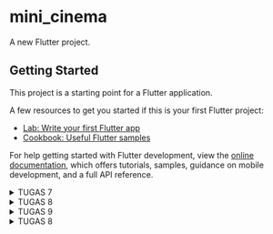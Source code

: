 # mini_cinema

A new Flutter project.

## Getting Started

This project is a starting point for a Flutter application.

A few resources to get you started if this is your first Flutter project:

- [Lab: Write your first Flutter app](https://docs.flutter.dev/get-started/codelab)
- [Cookbook: Useful Flutter samples](https://docs.flutter.dev/cookbook)

For help getting started with Flutter development, view the
[online documentation](https://docs.flutter.dev/), which offers tutorials,
samples, guidance on mobile development, and a full API reference.

<details>
<summary>TUGAS 7</summary>

<h1>Perbedaan Stateless dan Stateful Widget dalam Pengembangan Aplikasi Flutter</h1>

Perbedaan utama antara stateless dan stateful widget di Flutter adalah `Stateless Widget` merupakan widget yang tidak akan pernah berubah (widget statis). Stateless Widget merupakan widget yang di-build hanya dengan konfigurasi yang telah diinisiasi sejak awal. Sebaliknya, `Stateful Widget` merupakan widget yang dapat berubah-ubah secara dinamis. Ini berarti widget ini dapat merubah tampilannya sesuai response dari events yang dipicu baik dari interaksi user maupun adanya variabel atau nilai baru yang didapat.

<h1>Widget yang Digunakan untuk Menyelesaikan Tugas 7 serta Fungsi</h1>

- `MyApp`: Widget yang merupakan root dari aplikasi Flutter. Widget ini mengembalikan sebuah `MaterialApp` yang menyediakan fitur-fitur dasar dari Material Design, seperti tema, navigasi, dan gesture.
- `MyHomePage`: Widget yang merupakan halaman utama dari aplikasi. Widget ini mengembalikan sebuah `Scaffold` yang menyediakan struktur layout dasar untuk aplikasi, seperti app bar, body, dan floating action button.
- `SingleChildScrollView`: Widget yang menyediakan kemampuan untuk melakukan scroll pada konten yang melebihi ukuran layar. Widget ini membungkus `Padding` yang berisi `Column`.
- `Padding`: Widget yang memberikan jarak antara widget dengan widget lainnya. Widget ini digunakan untuk memberikan jarak antara tepi layar dengan konten, serta antara judul dengan grid layout.
- `Column`: Widget yang menampilkan widget-widget lainnya secara vertikal. Widget ini digunakan untuk menampilkan judul dan grid layout.
- `Text`: Widget yang menampilkan teks dengan berbagai atribut, seperti alignment, style, dan font. Widget ini digunakan untuk menampilkan judul "Pony Pocket".
- `GridView.count`: Widget yang menampilkan widget-widget lainnya dalam bentuk grid dengan jumlah kolom yang ditentukan. Widget ini digunakan untuk menampilkan tiga tombol sederhana dengan ikon dan teks.
- `ShopCard`: Widget yang menampilkan sebuah `Material` dengan `InkWell` dan `Container`. Widget ini digunakan untuk menampilkan setiap item pada grid layout dengan warna, ikon, dan teks yang sesuai.
- `Material`: Widget yang memberikan efek visual Material Design pada widget lainnya, seperti elevasi, warna, dan bentuk. Widget ini digunakan untuk memberikan warna pada setiap item pada grid layout.
- `InkWell`: Widget yang memberikan efek visual dan gesture pada widget lainnya, seperti splash dan highlight. Widget ini digunakan untuk memberikan respons ketika setiap item pada grid layout ditekan.
- `Container`: Widget yang menyediakan berbagai kemampuan untuk mengatur widget lainnya, seperti padding, alignment, dan decoration. Widget ini digunakan untuk menampilkan ikon dan teks pada setiap item pada grid layout.
- `Center`: Widget yang menempatkan widget lainnya di tengah-tengah. Widget ini digunakan untuk menempatkan `Column` yang berisi ikon dan teks pada setiap item pada grid layout.
- `Icon`: Widget yang menampilkan ikon dengan berbagai atribut, seperti warna, ukuran, dan jenis. Widget ini digunakan untuk menampilkan ikon pada setiap item pada grid layout.

<h1>Step-by-Step Mengimplementasikan Tugas</h1>

Langkah pertama, saya membuat direktori `mini_cinema` untuk menyimpan proyek flutter. Selanjutnya, saya generate proyek flutter baru dengan command `flutter create mini_cinema`. Setelah itu, saya membuat file baru bernama `menu.dart` pada `mini_cinema/lib` dan melakukan import package `import 'package:flutter/material.dart';`. Dari file `main.dart` saya memindahkan `class MyHomePage` dan `class _MyHomePageState` ke file `menu.dart`. Selanjutnya, saya menambahkan import `import 'package:mini_cinema/menu.dart';`.

Setelah itu, saya mengubah sifat widget halaman menu menjadi stateless. Pada file `main.dart`, saya mengganti `home: const MyHomePage(title: 'Flutter Demo Home Page')` menjadi `home: MyHomePage()`. Selanjutnya, pada `menu.dart` saya mengubah sifat widget halaman dari stateful menjadi stateless dan menambahkan widget-widget seperti teks dan card sebagai berikut.

```dart
import 'package:flutter/material.dart';

class MyHomePage extends StatelessWidget {
    MyHomePage({Key? key}) : super(key: key);
    final List<ShopItem> items = [
    ShopItem("Lihat Item", Icons.checklist, Color.fromARGB(255, 246, 141, 134)),
    ShopItem("Tambah Item", Icons.add_shopping_cart, Color.fromARGB(255, 229, 126, 103)),
    ShopItem("Logout", Icons.logout, Color.fromARGB(255, 184, 121, 113)),
];

    @override
    Widget build(BuildContext context) {
      return Scaffold(
            appBar: AppBar(
              title: const Text(
                'Mini Cinema',
              ),
            ),
            body: SingleChildScrollView(
              // Widget wrapper yang dapat discroll
              child: Padding(
                padding: const EdgeInsets.all(10.0), // Set padding dari halaman
                child: Column(
                  // Widget untuk menampilkan children secara vertikal
                  children: <Widget>[
                    const Padding(
                      padding: EdgeInsets.only(top: 10.0, bottom: 10.0),
                      // Widget Text untuk menampilkan tulisan dengan alignment center dan style yang sesuai
                      child: Text(
                        'Mini Cinema', // Text yang menandakan toko
                        textAlign: TextAlign.center,
                        style: TextStyle(
                          fontSize: 30,
                          fontWeight: FontWeight.bold,
                        ),
                      ),
                    ),
                    // Grid layout
                    GridView.count(
                      // Container pada card kita.
                      primary: true,
                      padding: const EdgeInsets.all(20),
                      crossAxisSpacing: 10,
                      mainAxisSpacing: 10,
                      crossAxisCount: 3,
                      shrinkWrap: true,
                      children: items.map((ShopItem item) {
                        // Iterasi untuk setiap item
                        return ShopCard(item);
                      }).toList(),
                    ),
                  ],
                ),
              ),
            ),
          );
        }
      }

      class ShopItem {
        final String name;
        final IconData icon;
        final Color color;
        ShopItem(this.name, this.icon, this.color);
      }

      class ShopCard extends StatelessWidget {
        final ShopItem item;

        const ShopCard(this.item, {super.key}); // Constructor

        @override
        Widget build(BuildContext context) {
          return Material(
            color: item.color,
            child: InkWell(
              // Area responsive terhadap sentuhan
              onTap: () {
                // Memunculkan SnackBar ketika diklik
                ScaffoldMessenger.of(context)
                  ..hideCurrentSnackBar()
                  ..showSnackBar(SnackBar(
                      content: Text("Kamu telah menekan tombol ${item.name}!")));
              },
              child: Container(
                // Container untuk menyimpan Icon dan Text
                padding: const EdgeInsets.all(8),
                child: Center(
                  child: Column(
                    mainAxisAlignment: MainAxisAlignment.center,
                    children: [
                      Icon(
                        item.icon,
                        color: Colors.white,
                        size: 30.0,
                      ),
                      const Padding(padding: EdgeInsets.all(3)),
                      Text(
                        item.name,
                        textAlign: TextAlign.center,
                        style: const TextStyle(color: Colors.white),
                      ),
                    ],
                  ),
                ),
              ),
            ),
          );
        }
      }
```

<h2>Bonus</h2>
Mengimplementasikan warna-warna yang berbeda untuk setiap tombol (Lihat Item, Tambah Item, dan Logout).

[![Screenshot-2023-11-08-at-09-13-15.png](https://i.ibb.co/zPwpZWB/Screenshot-2023-11-08-at-09-13-15.png)](https://ibb.co/KVHdWcf)

</details>


<details>
<summary>TUGAS 8</summary>

<h1>Perbedaan Navigator.push() dan Navigator.pushReplacement() beserta Contoh</h1>

Perbedaan utama antara Navigator.push() dan Navigator.pushReplacement() terletak pada pengelolaan stack route yang dikelola oleh Navigator dalam Flutter. `Navigator.push()` menambahkan suatu route ke dalam stack route yang dikelola oleh Navigator. Route yang ditambahkan akan berada di atas stack, sehingga menjadi route yang sedang ditampilkan kepada pengguna. Stack akan terus bertambah seiring pengguna menavigasi ke route baru. Sementara, `Navigator.pushReplacement()` menghapus route yang sedang ditampilkan kepada pengguna dan menggantinya dengan suatu route baru. Aplikasi berpindah dari route yang sedang ditampilkan ke route yang diberikan. Route lama pada atas stack digantikan secara langsung oleh route baru tanpa mengubah kondisi elemen stack yang berada di bawahnya.

Contoh penggunaan bergantung pada kebutuhan aplikasi dan alur navigasi yang diinginkan.
Contoh `Navigator.push()` :
```java
    if (item.name == "Add Item") {
        Navigator.push(context,
            MaterialPageRoute(builder: (context) => const ShopFormPage()));
    }
```
Contoh `Navigator.pushReplacement()` :
```java
    onTap: () {
        Navigator.pushReplacement(
        context,
        MaterialPageRoute(
            builder: (context) => MyHomePage(),
        ));
    },
```

<h1>Layout Widget pada Flutter dan Konteks Penggunaannya</h1>

`Single-child layout widgets`
- Align : Mengatur posisi dan ukuran child dalam parent widget, cocok untuk menempatkan widget dengan parameter seperti alignment.
- Center : Memusatkan child di tengah parent widget, digunakan untuk memusatkan widget child.
- Container : Menyatukan widget-widget untuk penempatan dan penentuan ukuran, ideal untuk mengelola ukuran, dekorasi, dan penataan widget.
- Padding : Menambahkan jarak tepi pada child sesuai dengan padding yang diberikan, berguna untuk memberikan ruang kosong di sekitar child widget.
- Baseline : Menempatkan child berdasarkan garis dasar (baseline) dari child tersebut, berguna untuk mengatur posisi elemen berdasarkan baseline.

`Multi-child layout widgets`
- Column : Menyusun daftar child widget secara vertikal, digunakan untuk menyusun widget dalam kolom.
- Row : Menyusun daftar child widget secara horizontal, berguna untuk menyusun widget dalam baris.
- Stack : Menumpuk beberapa child di atas satu sama lain, digunakan untuk menata widget secara tumpukan.
- ListView : Daftar linier yang dapat di-scroll, ideal untuk menampilkan daftar item panjang.
- Table : Menampilkan widget dalam bentuk baris dan kolom, berguna untuk menyusun widget dalam tata letak tabel.

` Sliver widgets`
- CupertinoSliverNavigationBar : Navigation bar gaya iOS dengan judul besar, digunakan untuk membuat navigation bar iOS khusus.
- CustomScrollView : ScrollView dengan efek scroll kustom, ideal untuk menciptakan efek scroll yang disesuaikan dan kompleks.
- SliverAppBar : App bar desain material yang terintegrasi dengan CustomScrollView, digunakan untuk membuat app bar berinteraksi dengan efek scroll kustom.

<h1>Elemen Input pada Form yang dipakai pada Tugas 7</h1>

Pada tugas ini, saya menggunakan elemen input berupa `TextFormField` untuk nama item (String), jumlah (int), dan deskripsi (String). Setiap elemen input memiliki fungsi onChanged untuk meng-update variabel terkait saat terjadi perubahan, serta validator untuk memastikan input tidak kosong dan sesuai dengan format yang diinginkan. Selain itu, saya juga menggunakan widget `Form`  sebagai wadah bagi beberapa input field widget.

<h1>Penerapan Clean Architecture pada Aplikasi Flutter</h1>

Penerapan `Clean Architecture` pada aplikasi Flutter melibatkan organisasi proyek menjadi beberapa modul yang sesuai dengan prinsip Clean Architecture. Berikut adalah langkah-langkah umum untuk menerapkan Clean Architecture pada aplikasi Flutter :
- Modularisasi : Membagi proyek menjadi modul terpisah untuk Lapisan Data, Lapisan Presentasi, dan Lapisan Domain guna mempermudah pemeliharaan dan pengembangan.
- Lapisan Data : Implementasikan sumber data dan gunakan pola Repository untuk mengelola akses data tanpa ketergantungan pada lapisan presentasi atau domain.
- Lapisan Domain : Definisikan entities dan use cases yang mencakup logika bisnis inti aplikasi, tanpa tergantung pada lapisan presentasi atau data.
- Lapisan Presentasi : Terapkan state management dan UI di lapisan presentasi, yang hanya bergantung pada lapisan domain untuk menjembatani antara UI dan logika bisnis.
- Dependency Injection : Gunakan Dependency Injection untuk mengelola ketergantungan antar modul dan menyediakan fleksibilitas dalam penggantian implementasi.
- Unit Test : Implementasikan unit test untuk setiap use case di lapisan domain untuk memastikan kestabilan dan kebenaran logika bisnis.
- Integrasi dengan Framework: Hubungkan lapisan presentasi dengan Flutter, fokus pada tampilan dan interaksi pengguna, tanpa mencampuradukkan logika bisnis.
- Penggunaan Libraries: Pertimbangkan penggunaan library eksternal yang mendukung prinsip Clean Architecture, seperti Dio untuk akses HTTP atau Moor untuk database lokal, untuk memperkuat implementasi tanpa mengorbankan struktur modular.

<h1>Step-by-Step Mengimplementasikan Tugas</h1>
<h2>Membuat Halaman Formulir Tambah Item Baru dan Elemen Input</h2>

Langkah pertama yang saya lakukan yaitu membuat berkas baru bernama `minicinema_form.dart` dalam direktori screens. Selanjutnya saya membuat variabel `_formKey` dan menambahkannya ke dalam atribut key milik widget Form yang akan berfungsi sebagai handler dari form state, validasi form, dan penyimpanan form. Kemudian, saya implementasikan elemen input berupa `TextFormField` untuk menerima input nama item, jumlah, dan deskripsi. Untuk mengatur tata letak elemen input dan validasi input serta tampilkan pesan kesalahan jika tidak valid, digunakan `Padding` dan `Column`.

```dart
import 'package:flutter/material.dart';
import 'package:mini_cinema/widgets/left_drawer.dart';
import 'package:mini_cinema/widgets/minicinema_card.dart';

List<Items> items = [];

class ShopFormPage extends StatefulWidget {
    const ShopFormPage({super.key});

    @override
    State<ShopFormPage> createState() => _ShopFormPageState();
}

class _ShopFormPageState extends State<ShopFormPage> {
  final _formKey = GlobalKey<FormState>();
  String _name = "";
  int _amount = 0;
  String _description = "";

    @override
    Widget build(BuildContext context) {
      return Scaffold(
        appBar: AppBar(
          title: const Center(
            child: Text(
              'Add Item Form',
            ),
          ),
          backgroundColor: const Color.fromARGB(255, 170, 71, 68),
          foregroundColor: Colors.white,
        ),
        // TODO: Tambahkan drawer yang sudah dibuat di sini
        drawer: const LeftDrawer(),
        body: Form(
          key: _formKey,
          child: SingleChildScrollView(
            child: Column(
              
              crossAxisAlignment: CrossAxisAlignment.start,
              children: [
                Padding(
                  padding: const EdgeInsets.all(8.0),
                  child: TextFormField(
                    decoration: InputDecoration(
                      hintText: "Item Name",
                      labelText: "Item Name",
                      border: OutlineInputBorder(
                        borderRadius: BorderRadius.circular(5.0),
                      ),
                    ),
                    onChanged: (String? value) {
                      setState(() {
                        _name = value!;
                      });
                    },
                    validator: (String? value) {
                      if (value == null || value.isEmpty) {
                        return "Name cannot be empty!";
                      }
                      return null;
                    },
                  ),
                ),
                Padding(
                  padding: const EdgeInsets.all(8.0),
                  child: TextFormField(
                    decoration: InputDecoration(
                      hintText: "Amount",
                      labelText: "Amount",
                      border: OutlineInputBorder(
                        borderRadius: BorderRadius.circular(5.0),
                      ),
                    ),
                    // TODO: Tambahkan variabel yang sesuai
                    onChanged: (String? value) {
                      setState(() {
                        _amount = int.parse(value!);
                      });
                    },
                    validator: (String? value) {
                      if (value == null || value.isEmpty) {
                        return "Amount cannot be empty!";
                      }
                      if (int.tryParse(value) == null) {
                        return "Amount must be number!";
                      }
                      return null;
                    },
                  ),
                ),
                Padding(
                  padding: const EdgeInsets.all(8.0),
                  child: TextFormField(
                    decoration: InputDecoration(
                      hintText: "Description",
                      labelText: "Description",
                      border: OutlineInputBorder(
                        borderRadius: BorderRadius.circular(5.0),
                      ),
                    ),
                    onChanged: (String? value) {
                      setState(() {
                        // TODO: Tambahkan variabel yang sesuai
                        _description = value!;
                      });
                    },
                    validator: (String? value) {
                      if (value == null || value.isEmpty) {
                        return "Description cannot be empty!";
                      }
                      return null;
                    },
                  ),
                ),
                Align(
                  alignment: Alignment.bottomCenter,
                  child: Padding(
                    padding: const EdgeInsets.all(8.0),
                    child: ElevatedButton(
                      style: ButtonStyle(
                        backgroundColor:
                            MaterialStateProperty.all(const Color.fromARGB(255, 181, 65, 63)),
                      ),
                      onPressed: () {
                        
                        if (_formKey.currentState!.validate()) {

                        items.add(Items(
                          name: _name,
                          amount: _amount,
                          description: _description,
                        ));

                          showDialog(
                            context: context,
                            builder: (context) {
                              return AlertDialog(
                                title: const Text('Item successfully saved'),
                                content: SingleChildScrollView(
                                  child: Column(
                                    crossAxisAlignment:
                                        CrossAxisAlignment.start,
                                    children: [
                                      // TODO: Munculkan value-value lainnya
                                      Text('Name: $_name'),
                                      Text('Amount: $_amount'),
                                      Text('Description: $_description'),
                                    ],
                                  ),
                                ),
                                actions: [
                                  TextButton(
                                    child: const Text('OK'),
                                    onPressed: () {
                                      Navigator.pop(context);
                                    },
                                  ),
                                ],
                              );
                            },
                          );
                           _formKey.currentState!.reset();
                        }
            
                      },
                      child: const Text(
                        "Save",
                        style: TextStyle(color: Colors.white),
                      ),
                    ),
                  ),
                ),
              ]      
            ),
          ),
        ),
      );
    }
}
```

Kemudian, untuk mengarahkan pengguna ke halaman form tambah item baru ketika menekan tombol Add Item pada halaman utama, saya menggunakan `Navigator.push()` seperti kode berikut.

```dart
if (item.name == "Add Item") {
  Navigator.push(
    context,
    MaterialPageRoute(
      builder: (context) => const ShopFormPage(),
    ),
  );
}
```

<h2>Memunculkan data sesuai isi dari formulir yang diisi dalam sebuah pop-up</h2>

Langkah yang saya lakukan yaitu menambahkan fungsi `showDialog()` pada bagian `onPressed()` dan munculkan widget `AlertDialog` pada fungsi tersebut. Kemudian, saya juga menambahkan fungsi untuk reset form dengan kode `_formKey.currentState!.reset();`
```dart
child: ElevatedButton(
  style: ButtonStyle(
    backgroundColor: MaterialStateProperty.all(const Color.fromARGB(255, 181, 65, 63)),
  ),
  onPressed: () {
    if (_formKey.currentState!.validate()) {
      items.add(
        Items(
          name: _name,
          amount: _amount,
          description: _description,
        ),
      );

      showDialog(
        context: context,
        builder: (context) {
          return AlertDialog(
            title: const Text('Item successfully saved'),
            content: SingleChildScrollView(
              child: Column(
                crossAxisAlignment: CrossAxisAlignment.start,
                children: [
                  // TODO: Munculkan value-value lainnya
                  Text('Name: $_name'),
                  Text('Amount: $_amount'),
                  Text('Description: $_description'),
                ],
              ),
            ),
            actions: [
              TextButton(
                child: const Text('OK'),
                onPressed: () {
                  Navigator.pop(context);
                },
              ),
            ],
          );
        },
      );
      _formKey.currentState!.reset();
    }
  },
  child: const Text(
    "Save",
    style: TextStyle(color: Colors.white),
  ),
),
```
 
<h2>Membuat sebuah drawer pada aplikasi</h2>

Pertama, saya membuat berkas baru bernama `left_drawer.dart` dalam direktori widgets. Lalu saya menambahkan kode untuk membuat drawer menu dengan navigasi ke halaman `MyHomePage`, `ShopFormPage`, dan `ShowItem`
```dart
import 'package:flutter/material.dart';
import 'package:mini_cinema/screens/menu.dart';
import 'package:mini_cinema/screens/minicinema_form.dart';
import 'package:mini_cinema/screens/minicinema_show.dart';

class LeftDrawer extends StatelessWidget {
  const LeftDrawer({super.key});

  @override
  Widget build(BuildContext context) {
    return Drawer(
      child: ListView(
        children: [
          const DrawerHeader(
            decoration: BoxDecoration(
              color: Color.fromARGB(255, 199, 139, 107),
            ),
            child: Column(
              children: [
                Text(
                  'Mini Cinema',
                    textAlign: TextAlign.center,
                    style: TextStyle(
                      fontSize: 30,
                      fontWeight: FontWeight.bold,
                      color: Colors.white,
                    ),
                ),
                Padding(padding: EdgeInsets.all(10)),
                Text("Experience the magic of cinema, anytime, anywhere!",
                    style: TextStyle(
                      fontSize: 15,
                      color: Colors.white,
                      fontWeight: FontWeight.normal,
                    ),
                  textAlign: TextAlign.center,
                ),
              ],
            ),
          ),
          ListTile(
            leading: const Icon(Icons.home_outlined),
            title: const Text('Main page'),
            // Bagian redirection ke MyHomePage
            onTap: () {
              Navigator.pushReplacement(
                context,
                MaterialPageRoute(
                  builder: (context) => MyHomePage(),
                )
              );
            },
          ),
          ListTile(
            leading: const Icon(Icons.add_shopping_cart),
            title: const Text('Add Item'),
            // Bagian redirection ke ShopFormPage (routing ke ShopFormPage)
            onTap: () {
              Navigator.push(
                context,
                MaterialPageRoute(
                  builder: (context) => const ShopFormPage(),
                ),
              );
            },
          ),
          ListTile(
            leading: const Icon(Icons.add_shopping_cart),
            title: const Text('Show Item'),
            onTap: () {
              Navigator.push(
                context,
                MaterialPageRoute(
                  builder: (context) => const ShowItem(),
                )
              );
            },
          ),
        ],
      ),
    );
  }
}
```

<h2>Bonus</h2

Langkah pertama, saya membuat berkas `minicinema_show.dart` pada direktori screens. Kemudian, saya 
membuat kode yang menampilkan daftar item dalam bentuk `ListView`. Daftar item dibangun menggunakan `ListView.builder`. Setiap item direpresentasikan oleh `ListTile` yang menampilkan nama, jumlah, dan deskripsi item.

```dart
import 'package:flutter/material.dart';
import 'package:mini_cinema/widgets/left_drawer.dart';
import 'package:mini_cinema/screens/minicinema_form.dart';

class ShowItem extends StatefulWidget {
  const ShowItem({super.key});

  @override
  State<StatefulWidget> createState() => _ShowItemPage();
}

// The corresponding State class for the 'ShowItem' screen.
class _ShowItemPage extends State<ShowItem> {
  @override
  Widget build(BuildContext context) {
    return Scaffold(
      appBar: AppBar(
        title: const Text('Items'),
        backgroundColor: const Color.fromARGB(255, 191, 52, 52),
        foregroundColor: Colors.white,
      ),

      // Including the LeftDrawer widget for navigation.
      drawer: const LeftDrawer(),

      // Building a ListView of items with a ListTile for each item.
      body: ListView.builder(
        itemCount: items.length,
        itemBuilder: (context, index) {
          return ListTile(
            title: Text(items[index].name),
            subtitle: Text(
                "Amount: ${items[index].amount} \nDescription: ${items[index].description}"),
            onTap: () {
              // Action to be performed when a list item is tapped.
            },
          );
        },
      ),
    );
  }
}
```

Untuk mengarahkan pengguna ke halaman tersebut jika menekan tombol Show Item pada halaman utama atau drawer, saya menambahkan kode berikut pada `left_drawer.dart` dan `minicinema_card.dart`

Pada `left_drawer.dart` : 
```dart
ListTile(
  leading: const Icon(Icons.add_shopping_cart),
  title: const Text('Show Item'),
  onTap: () {
    Navigator.push(
      context,
      MaterialPageRoute(
        builder: (context) => const ShowItem(),
      ),
    );
  },
),
```

Pada `minicinema_card.dart` :
```dart
if (item.name == "Show Item") {
  Navigator.push(
    context,
    MaterialPageRoute(
      builder: (context) => const ShowItem(),
    ),
  );
}
```

</details>


<details>
<summary>TUGAS 9</summary>

<h1>Perbedaan Navigator.push() dan Navigator.pushReplacement() beserta Contoh</h1>
Perbedaan utama antara Navigator.push() dan Navigator.pushReplacement() terletak pada pengelolaan stack route yang dikelola oleh Navigator dalam Flutter. `Navigator.push()` menambahkan suatu route ke dalam stack route yang dikelola oleh Navigator. Route yang ditambahkan akan berada di atas stack, sehingga menjadi route yang sedang ditampilkan kepada pengguna. Stack akan terus bertambah seiring pengguna menavigasi ke route baru. Sementara, `Navigator.pushReplacement()` menghapus route yang sedang ditampilkan kepada pengguna dan menggantinya dengan suatu route baru. Aplikasi berpindah dari route yang sedang ditampilkan ke route yang diberikan. Route lama pada atas stack digantikan secara langsung oleh route baru tanpa mengubah kondisi elemen stack yang berada di bawahnya.

Contoh penggunaan bergantung pada kebutuhan aplikasi dan alur navigasi yang diinginkan.
Contoh `Navigator.push()` :
```java
    if (item.name == "Add Item") {
        Navigator.push(context,
            MaterialPageRoute(builder: (context) => const ShopFormPage()));
    }
```
Contoh `Navigator.pushReplacement()` :
```java
    onTap: () {
        Navigator.pushReplacement(
        context,
        MaterialPageRoute(
            builder: (context) => MyHomePage(),
        ));
    },
```

<h1>Layout Widget pada Flutter dan Konteks Penggunaannya</h1>
  * Single-child layout widgets
- Align : Mengatur posisi dan ukuran child dalam parent widget, cocok untuk menempatkan widget dengan parameter seperti alignment.
- Center : Memusatkan child di tengah parent widget, digunakan untuk memusatkan widget child.
- Container : Menyatukan widget-widget untuk penempatan dan penentuan ukuran, ideal untuk mengelola ukuran, dekorasi, dan penataan widget.
- Padding : Menambahkan jarak tepi pada child sesuai dengan padding yang diberikan, berguna untuk memberikan ruang kosong di sekitar child widget.
- Baseline : Menempatkan child berdasarkan garis dasar (baseline) dari child tersebut, berguna untuk mengatur posisi elemen berdasarkan baseline.

  * Multi-child layout widgets
- Column : Menyusun daftar child widget secara vertikal, digunakan untuk menyusun widget dalam kolom.
- Row : Menyusun daftar child widget secara horizontal, berguna untuk menyusun widget dalam baris.
= Stack : Menumpuk beberapa child di atas satu sama lain, digunakan untuk menata widget secara tumpukan.
- ListView : Daftar linier yang dapat di-scroll, ideal untuk menampilkan daftar item panjang.
- Table : Menampilkan widget dalam bentuk baris dan kolom, berguna untuk menyusun widget dalam tata letak tabel.

  * Sliver widgets
- CupertinoSliverNavigationBar : Navigation bar gaya iOS dengan judul besar, digunakan untuk membuat navigation bar iOS khusus.
- CustomScrollView : ScrollView dengan efek scroll kustom, ideal untuk menciptakan efek scroll yang disesuaikan dan kompleks.
- SliverAppBar : App bar desain material yang terintegrasi dengan CustomScrollView, digunakan untuk membuat app bar berinteraksi dengan efek scroll kustom.

<h1>Elemen Input pada Form yang dipakai pada Tugas 7</h1>
Pada tugas ini, saya menggunakan elemen input berupa `TextFormField` untuk nama item (String), jumlah (int), dan deskripsi (String). Setiap elemen input memiliki fungsi onChanged untuk meng-update variabel terkait saat terjadi perubahan, serta validator untuk memastikan input tidak kosong dan sesuai dengan format yang diinginkan. Selain itu, saya juga menggunakan widget `Form`  sebagai wadah bagi beberapa input field widget.

<h1>Penerapan clean architecture pada aplikasi Flutter</h1>
Penerapan Clean Architecture pada aplikasi Flutter melibatkan organisasi proyek menjadi beberapa modul yang sesuai dengan prinsip Clean Architecture. Berikut adalah langkah-langkah umum untuk menerapkan Clean Architecture pada aplikasi Flutter :
- Modularisasi : Membagi proyek menjadi modul terpisah untuk Lapisan Data, Lapisan Presentasi, dan Lapisan Domain guna mempermudah pemeliharaan dan pengembangan.
- Lapisan Data : Implementasikan sumber data dan gunakan pola Repository untuk mengelola akses data tanpa ketergantungan pada lapisan presentasi atau domain.
- Lapisan Domain : Definisikan entities dan use cases yang mencakup logika bisnis inti aplikasi, tanpa tergantung pada lapisan presentasi atau data.
- Lapisan Presentasi : Terapkan state management dan UI di lapisan presentasi, yang hanya bergantung pada lapisan domain untuk menjembatani antara UI dan logika bisnis.
- Dependency Injection : Gunakan Dependency Injection untuk mengelola ketergantungan antar modul dan menyediakan fleksibilitas dalam penggantian implementasi.
- Unit Test : Implementasikan unit test untuk setiap use case di lapisan domain untuk memastikan kestabilan dan kebenaran logika bisnis.
- Integrasi dengan Framework: Hubungkan lapisan presentasi dengan Flutter, fokus pada tampilan dan interaksi pengguna, tanpa mencampuradukkan logika bisnis.
- Penggunaan Libraries: Pertimbangkan penggunaan library eksternal yang mendukung prinsip Clean Architecture, seperti Dio untuk akses HTTP atau Moor untuk database lokal, untuk memperkuat implementasi tanpa mengorbankan struktur modular.

<h1>Step-by-Step Mengimplementasikan Tugas</h1>
<h2></h2>

 Membuat minimal satu halaman baru pada aplikasi, yaitu halaman formulir tambah item baru dengan ketentuan sebagai berikut:
 Memakai minimal tiga elemen input, yaitu name, amount, description. Tambahkan elemen input sesuai dengan model pada aplikasi tugas Django yang telah kamu buat.
 Memiliki sebuah tombol Save.
 Setiap elemen input di formulir juga harus divalidasi dengan ketentuan sebagai berikut:
 Setiap elemen input tidak boleh kosong.
 Setiap elemen input harus berisi data dengan tipe data atribut modelnya.
 Mengarahkan pengguna ke halaman form tambah item baru ketika menekan tombol Tambah Item pada halaman utama.
 Memunculkan data sesuai isi dari formulir yang diisi dalam sebuah pop-up setelah menekan tombol Save pada halaman formulir tambah item baru.
 Membuat sebuah drawer pada aplikasi dengan ketentuan sebagai berikut:
 Drawer minimal memiliki dua buah opsi, yaitu Halaman Utama dan Tambah Item.
 Ketika memiih opsi Halaman Utama, maka aplikasi akan mengarahkan pengguna ke halaman utama.
 Ketika memiih opsi (Tambah Item), maka aplikasi akan mengarahkan pengguna ke halaman form tambah item baru.
</details>


<details>
<summary>TUGAS 8</summary>

<h1>Apakah bisa kita melakukan pengambilan data JSON tanpa membuat model terlebih dahulu? Jika iya, apakah hal tersebut lebih baik daripada membuat model sebelum melakukan pengambilan data JSON?</h1>
Iya, kita bisa melakukan pengambilan data JSON tanpa membuat model terlebih dahulu, hal ini disebut dynamic parsing. Namun, membuat model sebelumnya memberikan keamanan tipe, meningkatkan pemahaman, dan memudahkan pemeliharaan kode, sementara parsing dinamis bisa lebih fleksibel tetapi rentan terhadap kesalahan dan sulit dipelihara pada proyek yang berkembang.

<h1>Jelaskan fungsi dari CookieRequest dan jelaskan mengapa instance CookieRequest perlu untuk dibagikan ke semua komponen di aplikasi Flutter</h1>
CookieRequest merupakan sebuah kelas dalam Flutter yang berperan dalam manajemen cookies dalam aplikasi. Fungsinya mencakup penyimpanan dan pengambilan cookies yang digunakan dalam interaksi dengan server web. Penting untuk berbagi instance CookieRequest ke semua komponen dalam aplikasi Flutter karena cookies sering digunakan untuk keperluan otentikasi pengguna, pelacakan sesi, dan penyimpanan preferensi pengguna. Dengan menggunakan instance yang sama, dapat dipastikan bahwa setiap komponen dalam aplikasi memiliki akses yang konsisten ke informasi cookies.

<h1>Mekanisme pengambilan data dari JSON hingga dapat ditampilkan pada Flutter</h1>

  * Ambil Data dari Sumber Eksternal: Dapatkan data JSON, biasanya dari API web, menggunakan metode HTTP GET atau POST.
  * Parsel JSON: Parse data JSON menjadi objek atau struktur data yang dapat digunakan oleh Flutter. Fungsi jsonDecode() dari paket dart:convert dapat digunakan untuk ini.
  * Gunakan Data untuk Membangun Widget: Gunakan objek atau struktur data yang telah di-parse untuk membangun widget Flutter, seperti ListView, Card, atau widget kustom, yang kemudian ditampilkan kepada pengguna.

<h1>Mekanisme autentikasi dari input data akun pada Flutter ke Django hingga selesainya proses autentikasi oleh Django dan tampilnya menu pada Flutter</h1>

  * Formulir di Flutter: Buat formulir di Flutter untuk masukan akun pengguna.
  * Kirim Data ke Django: Gunakan metode HTTP (biasanya POST) untuk mengirim data ke endpoint autentikasi Django.
  * Autentikasi di Django: Implementasikan autentikasi di Django dan berikan respons, misalnya token akses.
  * Respon ke Flutter: Tangani respons dari Django di Flutter, simpan token jika diperlukan.
  * Navigasi ke Halaman Menu: Setelah autentikasi berhasil, navigasikan ke halaman menu di Flutter.

<h1>Widget yang dipakai pada tugas 8 dan jelaskan fungsinya</h1>

  * Scaffold: Kerangka dasar untuk tata letak berbasis material design.
  * AppBar: Menampilkan judul dan tindakan di bagian atas.
  * Padding: Memberikan jarak pada widget anak.
  * Column: Menyusun anak-anak secara vertikal.
  * Text: Menampilkan teks dengan konfigurasi tertentu.
  * SizedBox: Memberikan ruang kosong dengan ukuran tertentu.
  * FloatingActionButton: Tombol aksi mengambang di atas konten.
  * Icon: Menampilkan ikon untuk representasi visual.
  * Drawer: Panel yang dapat ditarik dari tepi layar.
  * FutureBuilder: Membuat widget berdasarkan hasil Future.
  * GestureDetector: Mendeteksi gestur pengguna.
  * ListView.builder: Membuat daftar gulir efisien.
  * MaterialPageRoute: Transisi antar halaman berbasis material design.
  * Navigator: Mengelola tumpukan navigasi.
  * Container: Kotak untuk menampung widget lainnya.

<h1>Step-by-Step Mengimplementasikan Tugas</h1>
<h2>Membuat halaman login pada proyek tugas Flutter dan Mengintegrasikan sistem autentikasi Django dengan proyek tugas Flutter</h2>

Langkat pertama, yaitu saya membuat django-app bernama `authentication` pada project Django dengan menjalankan perintah `python3 manage.py startapp authentication` pada terminal. Lalu, saya juga menjalankan perintah `pip install django-cors-headers` untuk menginstal library yang dibutuhkan. Kemudian, saya menambahkan `authentication` dan `corsheaders` ke INSTALLED_APPS pada main project `settings.py` aplikasi Django. Saya juga menambahkan `corsheaders.middleware.CorsMiddleware` pada main project `settings.py` aplikasi Django dan menambahkan beberapa variabel berikut.

```python
CORS_ALLOW_ALL_ORIGINS = True
CORS_ALLOW_CREDENTIALS = True
CSRF_COOKIE_SECURE = True
SESSION_COOKIE_SECURE = True
CSRF_COOKIE_SAMESITE = 'None'
SESSION_COOKIE_SAMESITE = 'None'`
```

Langkah selanjutnya, saya membuka `authentication/views.py` dan membuat fungsi loginnya.
```python
from django.shortcuts import render
from django.contrib.auth import authenticate, login as auth_login
from django.http import JsonResponse
from django.views.decorators.csrf import csrf_exempt
from django.contrib.auth import logout as auth_logout

@csrf_exempt
def login(request):
    username = request.POST['username']
    password = request.POST['password']
    user = authenticate(username=username, password=password)
    if user is not None:
        if user.is_active:
            auth_login(request, user)
            # Status login sukses.
            return JsonResponse({
                "username": user.username,
                "status": True,
                "message": "Login sukses!"
                # Tambahkan data lainnya jika ingin mengirim data ke Flutter.
            }, status=200)
        else:
            return JsonResponse({
                "status": False,
                "message": "Login gagal, akun dinonaktifkan."
            }, status=401)

    else:
        return JsonResponse({
            "status": False,
            "message": "Login gagal, periksa kembali email atau kata sandi."
        }, status=401)
```

Selanjutnya, saya membuat file `urls.py` pada folder `authentication` dan menambahkan URL routing terhadap fungsi yang sudah dibuat dengan endpoint `login/` dan menambahkan `path('auth/', include('authentication.urls')),` pada file `mini_cinema/urls.py`.

```python
from django.urls import path
from authentication.views import login

app_name = 'authentication'

urlpatterns = [
    path('login/', login, name='login'),
]
```

Untuk melakukan integrasi sistem autentikasi pada Flutter, saya menjalankan perintah `flutter pub add provider`
`flutter pub add pbp_django_auth` pada terminal. Kemudian untuk menggunakan package tersebut, saya memodifikasi root widget untuk menyediakan CookieRequest library ke semua child widgets dengan menggunakan Provider. Hal ini akan membuat objek Provider baru yang akan membagikan instance CookieRequest dengan semua komponen yang ada di aplikasi. Jadi, saya mengubah main.dart menjadi seperti berikut.
```dart
class MyApp extends StatelessWidget {
    const MyApp({Key? key}) : super(key: key);

    @override
    Widget build(BuildContext context) {
        return Provider(
            create: (_) {
                CookieRequest request = CookieRequest();
                return request;
            },
            child: MaterialApp(
                title: 'Flutter App',
                theme: ThemeData(
                    colorScheme: ColorScheme.fromSeed(seedColor: const Color.fromARGB(255, 182, 82, 82)),
                    useMaterial3: true,
                ),
                home: LoginPage()),
        );
    }
}
```

Selanjutnya, saya membuat file baru pada folder screens dengan nama `login.dart` dan isi file tersebut dengan kode berikut.

```dart
import 'package:mini_cinema/screens/menu.dart';
import 'package:flutter/material.dart';
import 'package:pbp_django_auth/pbp_django_auth.dart';
import 'package:provider/provider.dart';

void main() {
    runApp(const LoginApp());
}

class LoginApp extends StatelessWidget {
const LoginApp({super.key});

@override
Widget build(BuildContext context) {
    return MaterialApp(
        title: 'Login',
        theme: ThemeData(
            primarySwatch: Colors.blue,
    ),
    home: const LoginPage(),
    );
    }
}

class LoginPage extends StatefulWidget {
    const LoginPage({super.key});

    @override
    _LoginPageState createState() => _LoginPageState();
}

class _LoginPageState extends State<LoginPage> {
    final TextEditingController _usernameController = TextEditingController();
    final TextEditingController _passwordController = TextEditingController();

    @override
    Widget build(BuildContext context) {
        final request = context.watch<CookieRequest>();
        return Scaffold(
            appBar: AppBar(
                title: const Text('Login'),
            ),
            body: Container(
                padding: const EdgeInsets.all(16.0),
                child: Column(
                    mainAxisAlignment: MainAxisAlignment.center,
                    children: [
                        TextField(
                            controller: _usernameController,
                            decoration: const InputDecoration(
                                labelText: 'Username',
                            ),
                        ),
                        const SizedBox(height: 12.0),
                        TextField(
                            controller: _passwordController,
                            decoration: const InputDecoration(
                                labelText: 'Password',
                            ),
                            obscureText: true,
                        ),
                        const SizedBox(height: 24.0),
                        ElevatedButton(
                            onPressed: () async {
                                String username = _usernameController.text;
                                String password = _passwordController.text;
                                final response = await request.login("https://farah-aura-tugas.pbp.cs.ui.ac.id/auth/login/", {
                                'username': username, 
                                'password': password,
                                });
                    
                                if (request.loggedIn) {
                                    String message = response['message'];
                                    String uname = response['username'];
                                    Navigator.pushReplacement(
                                        context,
                                        MaterialPageRoute(builder: (context) => MyHomePage()),
                                    );
                                    ScaffoldMessenger.of(context)
                                        ..hideCurrentSnackBar()
                                        ..showSnackBar(
                                            SnackBar(content: Text("$message Selamat datang, $uname.")));
                                    } else {
                                    showDialog(
                                        context: context,
                                        builder: (context) => AlertDialog(
                                            title: const Text('Login Gagal'),
                                            content:
                                                Text(response['message']),
                                            actions: [
                                                TextButton(
                                                    child: const Text('OK'),
                                                    onPressed: () {
                                                        Navigator.pop(context);
                                                    },
                                                ),
                                            ],
                                        ),
                                    );
                                }
                            },
                            child: const Text('Login'),
                        ),
                    ],
                ),
            ),
        );
    }
}
```

Terakhir, di file main.dart, pada Widget MaterialApp(...), saya mengubah `home: MyHomePage()` menjadi `home: LoginPage()`

<h2>Membuat model kustom sesuai dengan proyek aplikasi Django.</h2>

Dalam membuat model yang menyesuaikan dengan data JSON, saya menggunakan website Quicktype. Pertama, saya mengubah setup name menjadi Item, source type menjadi JSON, dan language menjadi Dart pada website Quickype. Kemudian, saya membuka endpoint JSON yang sudah saya buat sebelumnya, lalu copy data JSON dan paste ke dalam textbox yang tersedia pada Quicktype. Selanjutnya, saya pilih `Copy Code` dan paste di file baru yang saya buat pada folder `lib/models` dengan nama `item.dart`

<h2>Membuat halaman yang berisi daftar semua item yang terdapat pada endpoint JSON di Django yang telah di deploy dan menampilkan name, amount, dan description dari masing-masing item pada halaman ini.</h2>

Pertama, saya menjalankan `flutter pub add http` pada terminal proyek Flutter untuk menambahkan package http. Kemudian, pada file 	`android/app/src/main/AndroidManifest.xml`, saya menambahkan kode `<uses-permission android:name="android.permission.INTERNET" />` di bawah `</application>` untuk memperbolehkan akses Internet pada aplikasi Flutter yang sedang dibuat. Lalu, saya melakukan Fetch Data dari Django dengan membuat file baru pada folder `lib/screens` dengan nama `list_item.dart`. Kemudian, isi file  tersebut dengan kode berikut.

```dart
import 'dart:convert';
import 'package:http/http.dart' as http;
import 'package:flutter/material.dart';
import 'package:mini_cinema/models/item.dart';
import 'package:mini_cinema/widgets/left_drawer.dart';
import 'package:mini_cinema/screens/detail_item.dart';

class ItemPage extends StatefulWidget {
    const ItemPage({Key? key}) : super(key: key);

    @override
    _ItemPageState createState() => _ItemPageState();
}

class _ItemPageState extends State<ItemPage> {
Future<List<Item>> fetchItem() async {
    var url = Uri.parse(
        'https://farah-aura-tugas.pbp.cs.ui.ac.id/json/');
    var response = await http.get(
        url,
        headers: {"Content-Type": "application/json"},
    );

    var data = jsonDecode(utf8.decode(response.bodyBytes));
    
    List<Item> list_item = [];
    for (var d in data) {
        if (d != null) {
            list_item.add(Item.fromJson(d));
        }
    }
    return list_item;
}

@override
Widget build(BuildContext context) {
    return Scaffold(
        appBar: AppBar(
          title: const Text('Item'),
          backgroundColor: const Color.fromARGB(255, 170, 71, 68),
          foregroundColor: Colors.white,
        ),
        drawer: const LeftDrawer(),
        body: FutureBuilder(
            future: fetchItem(),
            builder: (context, AsyncSnapshot snapshot) {
                if (snapshot.data == null) {
                    return const Center(child: CircularProgressIndicator());
                } else {
                    if (!snapshot.hasData) {
                    return const Column(
                        children: [
                        Text(
                            "No data item.",
                            style:
                                TextStyle(color: Color(0xff59A5D8), fontSize: 20),
                        ),
                        SizedBox(height: 8),
                        ],
                    );
                } else {
                  return ListView.builder(
                    itemCount: snapshot.data!.length,
                    itemBuilder: (_, index) => GestureDetector(
                      onTap: () {
                        Navigator.push(
                          context,
                          MaterialPageRoute(
                            builder: (context) => DetailItemPage(
                              item: snapshot.data![index],
                            ),
                          ),
                        );
                      },
                      child: Container(
                        margin: const EdgeInsets.symmetric(
                            horizontal: 16, vertical: 12),
                        padding: const EdgeInsets.all(20.0),
                        child: Column(
                          mainAxisAlignment: MainAxisAlignment.start,
                          crossAxisAlignment: CrossAxisAlignment.start,
                          children: [
                            Text(
                              "${snapshot.data![index].fields.name}",
                              style: const TextStyle(
                                fontSize: 18.0,
                                fontWeight: FontWeight.bold,
                              ),
                            ),
                            // const SizedBox(height: 10),
                            // Text("${snapshot.data![index].fields.price}"),
                            // const SizedBox(height: 10),
                            // Text("${snapshot.data![index].fields.description}")
                          ],
                        ),
                      ),
                    ),
                  );
                }
              }
            }
	)
	);
  }
}
```

<h2>Membuat Halaman Detail Item, diakses dengan menekan salah satu item pada halaman daftar Item dan tampilkan seluruh atribut pada model item</h2>

Saya membuat file baru dengan nama `detail_item.dart` dan isi file tersebut dengan kode berikut.
```dart
import 'package:flutter/material.dart';
import 'package:mini_cinema/models/item.dart';

class DetailItemPage extends StatelessWidget {
    final Item item;

    const DetailItemPage({Key? key, required this.item}) : super(key: key);

    @override
    Widget build(BuildContext context) {
        return Scaffold(
            appBar: AppBar(
                title: Text(item.fields.name),
                backgroundColor: const Color.fromARGB(255, 170, 71, 68),
                foregroundColor: Colors.white,
            ),
            body: Padding(
                padding: const EdgeInsets.all(16.0),
                child: Column(
                    crossAxisAlignment: CrossAxisAlignment.start,
                    children: <Widget>[
                        Text(
                            item.fields.name,
                            style: TextStyle(
                                fontSize: 22,
                                fontWeight: FontWeight.bold,
                            ),
                        ),
                        SizedBox(height: 20),
                        Text('Amount: ${item.fields.amount}'),
                        SizedBox(height: 20),
                        Text('Price: ${item.fields.price}'),
                        SizedBox(height: 20),
                        Text('Description: ${item.fields.description}'),
                    ],
                ),
            ),
            floatingActionButton: FloatingActionButton(
              backgroundColor: const Color.fromARGB(255, 170, 71, 68),
              foregroundColor: Colors.white,
                onPressed: () {
                    Navigator.pop(context);
                },
                child: Icon(Icons.arrow_back),
            ),
        );
    }
}
```

Kemudian, saya menambahkan routing dengan kode berikut pada file `list_item.dart`
```dart
itemBuilder: (_, index) => GestureDetector(
      onTap: () {
	Navigator.push(
	  context,
	  MaterialPageRoute(
	    builder: (context) => DetailItemPage(
	      item: snapshot.data![index],
	    ),
	  ),
	);
      },
```

<h2>Tambahkan tombol untuk kembali ke halaman daftar item.</h2>
Untuk menambahkan tombol kembali, saya menambahkan kode berikut.

```dart
floatingActionButton: FloatingActionButton(
      backgroundColor: const Color.fromARGB(255, 170, 71, 68),
      foregroundColor: Colors.white,
	onPressed: () {
	    Navigator.pop(context);
	},
	child: Icon(Icons.arrow_back),
    ),
```

</details>